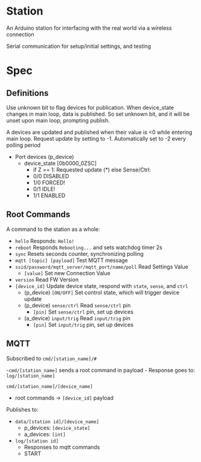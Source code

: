 
# Station

An Arduino station for interfacing with the real world via a wireless connection

Serial communication for setup/initial settings, and testing

# Spec

## Definitions
Use unknown bit to flag devices for publication. When device_state changes in main loop, data is published. So set unknown bit, and it will be unset upon main loop, prompting publish.

A devices are updated and published when their value is <0 while entering main loop. Request update by setting to -1. Automatically set to -2 every polling period

- Port devices (p_device)
    - device_state [0b0000_0ZSC]
        - if Z == 1: Requested update (*) else Sense/Ctrl:
        - 0/0 DISABLED
        - 1/0 FORCED!
        - 0/1 IDLE!
        - 1/1 ENABLED

## Root Commands
A command to the station as a whole:
- `hello` Responds: `Hello!`
- `reboot` Responds `Rebooting...` and sets watchdog timer 2s
- `sync` Resets seconds counter, synchronizing polling
- `mqtt [topic] [payload]` Test MQTT message
- `ssid/password/mqtt_server/mqtt_port/name/poll` Read Settings Value
    - `[value]` Set new Connection Value
- `version` Read FW Version
- `[device_id]` Update device state, respond with `state`, `sense`, and `ctrl`
    - (p_device) `[ON/OFF]` Set control state, which will trigger device update
    - (p_device) `sense/ctrl` Read `sense/ctrl` pin
        - `[pin]` Set `sense/ctrl` pin, set up devices
    - (a_device) `input/trig` Read `input/trig` pin
        - `[pin]` Set `input/trig` pin, set up devices

 

## MQTT

Subscribed to `cmd/[station_name]/#`

-`cmd/[station_name]` sends a root command in payload
    - Response goes to: `log/[station_name]`

`cmd/[station_name]/[device_name]`
- root commands -> `[device_id]` payload

Publishes to:
- `data/[station id]/[device_name]`
    - p_devices: `[device_state]`
    - a_devices: `[int]`
- `log/[station id]`
    - Responses to mqtt commands
    - START


